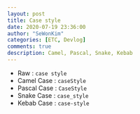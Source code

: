 ```yaml
---
layout: post
title: Case style
date: 2020-07-19 23:36:00
author: "SeWonKim"
categories: [ETC, Devlog]
comments: true
description: Camel, Pascal, Snake, Kebab
---
```


- Raw : `case style`
- Camel Case : `caseStyle`
- Pascal Case : `CaseStyle`
- Snake Case : `case_style`
- Kebab Case : `case-style`
